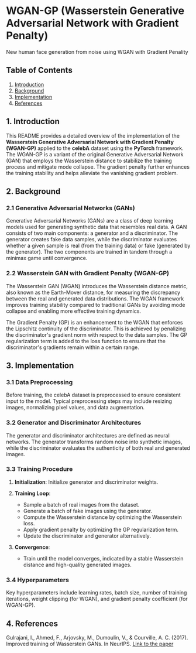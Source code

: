 # WGAN-GP (Wasserstein Generative Adversarial Network with Gradient Penalty)
New human face generation from noise using WGAN with Gradient Penality

## Table of Contents

1. [Introduction](#introduction)
2. [Background](#background)
3. [Implementation](#implementation)
6. [References](#references)

## 1. Introduction

This README provides a detailed overview of the implementation of the **Wasserstein Generative Adversarial Network with Gradient Penalty (WGAN-GP)** applied to the **celebA** dataset using the **PyTorch** framework. The WGAN-GP is a variant of the original Generative Adversarial Network (GAN) that employs the Wasserstein distance to stabilize the training process and mitigate mode collapse. The gradient penalty further enhances the training stability and helps alleviate the vanishing gradient problem.

## 2. Background

### 2.1 Generative Adversarial Networks (GANs)

Generative Adversarial Networks (GANs) are a class of deep learning models used for generating synthetic data that resembles real data. A GAN consists of two main components: a generator and a discriminator. The generator creates fake data samples, while the discriminator evaluates whether a given sample is real (from the training data) or fake (generated by the generator). The two components are trained in tandem through a minimax game until convergence.

### 2.2 Wasserstein GAN with Gradient Penalty (WGAN-GP)

The Wasserstein GAN (WGAN) introduces the Wasserstein distance metric, also known as the Earth-Mover distance, for measuring the discrepancy between the real and generated data distributions. The WGAN framework improves training stability compared to traditional GANs by avoiding mode collapse and enabling more effective training dynamics.

The Gradient Penalty (GP) is an enhancement to the WGAN that enforces the Lipschitz continuity of the discriminator. This is achieved by penalizing the discriminator's gradient norm with respect to the data samples. The GP regularization term is added to the loss function to ensure that the discriminator's gradients remain within a certain range.

## 3. Implementation

### 3.1 Data Preprocessing

Before training, the celebA dataset is preprocessed to ensure consistent input to the model. Typical preprocessing steps may include resizing images, normalizing pixel values, and data augmentation.

### 3.2 Generator and Discriminator Architectures

The generator and discriminator architectures are defined as neural networks. The generator transforms random noise into synthetic images, while the discriminator evaluates the authenticity of both real and generated images.

### 3.3 Training Procedure

1. **Initialization**: Initialize generator and discriminator weights.

2. **Training Loop**:
   - Sample a batch of real images from the dataset.
   - Generate a batch of fake images using the generator.
   - Compute the Wasserstein distance by optimizing the Wasserstein loss.
   - Apply gradient penalty by optimizing the GP regularization term.
   - Update the discriminator and generator alternatively.

3. **Convergence**:
   - Train until the model converges, indicated by a stable Wasserstein distance and high-quality generated images.

### 3.4 Hyperparameters

Key hyperparameters include learning rates, batch size, number of training iterations, weight clipping (for WGAN), and gradient penalty coefficient (for WGAN-GP).

## 4. References
Gulrajani, I., Ahmed, F., Arjovsky, M., Dumoulin, V., & Courville, A. C. (2017). Improved training of Wasserstein GANs. In NeurIPS.
  [Link to the paper](https://proceedings.neurips.cc/paper_files/paper/2017/file/892c3b1c6dccd52936e27cbd0ff683d6-Paper.pdf)